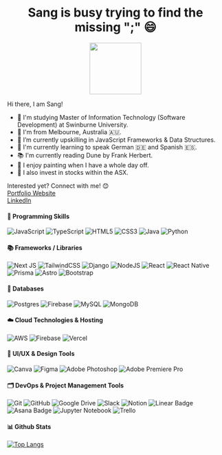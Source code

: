 <div align="center">
   <h1> Sang is busy trying to find the missing ";" 😄</h1>
      <img width="120" src="https://user-images.githubusercontent.com/97276811/203482491-cc80066b-6782-428f-b4bf-eb06acaa3f12.gif"/>
</div>

Hi there, I am Sang!
- 🏫 I'm studying Master of Information Technology (Software Development) at Swinburne University.
- 🏡 I'm from Melbourne, Australia 🇦🇺.
- 🌱 I’m currently upskilling in JavaScript Frameworks & Data Structures.
- 💬 I'm currently learning to speak German 🇩🇪 and Spanish 🇪🇸.
- 📚 I'm currently reading Dune by Frank Herbert.
- 🎨 I enjoy painting when I have a whole day off.
- 🚀 I also invest in stocks within the ASX.

Interested yet? Connect with me! 😊
<br><a target="blank" href="https://sang-vo.vercel.app">Portfolio Website</a><br/>
<a target="blank" href="https://www.linkedin.com/in/sangvo235/">LinkedIn</a>

#### 💬 Programming Skills
![JavaScript](https://img.shields.io/badge/javascript-%23323330.svg?style=for-the-badge&logo=javascript&logoColor=%23F7DF1E)
![TypeScript](https://img.shields.io/badge/typescript-%23007ACC.svg?style=for-the-badge&logo=typescript&logoColor=white)
![HTML5](https://img.shields.io/badge/html5-%23E34F26.svg?style=for-the-badge&logo=html5&logoColor=white)
![CSS3](https://img.shields.io/badge/css3-%231572B6.svg?style=for-the-badge&logo=css3&logoColor=white)
![Java](https://img.shields.io/badge/java-%23ED8B00.svg?style=for-the-badge&logo=openjdk&logoColor=white)
![Python](https://img.shields.io/badge/python-3670A0?style=for-the-badge&logo=python&logoColor=ffdd54)

#### 📚 Frameworks / Libraries 
![Next JS](https://img.shields.io/badge/Next-black?style=for-the-badge&logo=next.js&logoColor=white)
![TailwindCSS](https://img.shields.io/badge/tailwindcss-%2338B2AC.svg?style=for-the-badge&logo=tailwind-css&logoColor=white)
![Django](https://img.shields.io/badge/django-%23092E20.svg?style=for-the-badge&logo=django&logoColor=white)
![NodeJS](https://img.shields.io/badge/node.js-6DA55F?style=for-the-badge&logo=node.js&logoColor=white)
![React](https://img.shields.io/badge/react-%2320232a.svg?style=for-the-badge&logo=react&logoColor=%2361DAFB)
![React Native](https://img.shields.io/badge/react_native-%2320232a.svg?style=for-the-badge&logo=react&logoColor=%2361DAFB)
![Prisma](https://img.shields.io/badge/Prisma-3982CE?style=for-the-badge&logo=Prisma&logoColor=white)
![Astro](https://img.shields.io/badge/Astro-0C1222?style=for-the-badge&logo=astro&logoColor=FDFDFE)
![Bootstrap](https://img.shields.io/badge/bootstrap-%23563D7C.svg?style=for-the-badge&logo=bootstrap&logoColor=white)
 
#### 📂 Databases
![Postgres](https://img.shields.io/badge/postgres-%23316192.svg?style=for-the-badge&logo=postgresql&logoColor=white)
![Firebase](https://img.shields.io/badge/firebase-a08021?style=for-the-badge&logo=firebase&logoColor=ffcd34)
![MySQL](https://img.shields.io/badge/mysql-%2300f.svg?style=for-the-badge&logo=mysql&logoColor=white)
![MongoDB](https://img.shields.io/badge/MongoDB-%234ea94b.svg?style=for-the-badge&logo=mongodb&logoColor=white)
      
#### ☁️ Cloud Technologies & Hosting
![AWS](https://img.shields.io/badge/AWS-%23FF9900.svg?style=for-the-badge&logo=amazon-aws&logoColor=white)
![Firebase](https://img.shields.io/badge/firebase-%23039BE5.svg?style=for-the-badge&logo=firebase)
![Vercel](https://img.shields.io/badge/vercel-%23000000.svg?style=for-the-badge&logo=vercel&logoColor=white)
      
#### 🎨 UI/UX & Design Tools
![Canva](https://img.shields.io/badge/Canva-%2300C4CC.svg?style=for-the-badge&logo=Canva&logoColor=white)
![Figma](https://img.shields.io/badge/figma-%23F24E1E.svg?style=for-the-badge&logo=figma&logoColor=white)
![Adobe Photoshop](https://img.shields.io/badge/adobe%20photoshop-%2331A8FF.svg?style=for-the-badge&logo=adobe%20photoshop&logoColor=white)
![Adobe Premiere Pro](https://img.shields.io/badge/Adobe%20Premiere%20Pro-9999FF.svg?style=for-the-badge&logo=Adobe%20Premiere%20Pro&logoColor=white)

#### 🗂️ DevOps & Project Management Tools
![Git](https://img.shields.io/badge/git-%23F05033.svg?style=for-the-badge&logo=git&logoColor=white)
![GitHub](https://img.shields.io/badge/github-%23121011.svg?style=for-the-badge&logo=github&logoColor=white)
![Google Drive](https://img.shields.io/badge/Google%20Drive-4285F4?style=for-the-badge&logo=googledrive&logoColor=white)
![Slack](https://img.shields.io/badge/Slack-4A154B?style=for-the-badge&logo=slack&logoColor=white)
![Notion](https://img.shields.io/badge/Notion-%23000000.svg?style=for-the-badge&logo=notion&logoColor=white)
![Linear Badge](https://img.shields.io/badge/Linear-5E6AD2?logo=linear&logoColor=fff&style=for-the-badge)
![Asana Badge](https://img.shields.io/badge/Asana-F06A6A?logo=asana&logoColor=fff&style=for-the-badge)
![Jupyter Notebook](https://img.shields.io/badge/jupyter-%23FA0F00.svg?style=for-the-badge&logo=jupyter&logoColor=white)
![Trello](https://img.shields.io/badge/Trello-%23026AA7.svg?style=for-the-badge&logo=Trello&logoColor=white)
  
#### 📊 Github Stats
[![Top Langs](https://github-readme-stats-sigma-five.vercel.app/api/top-langs/?username=sangvo235&layout=compact)](https://github.com/sangvo235)
